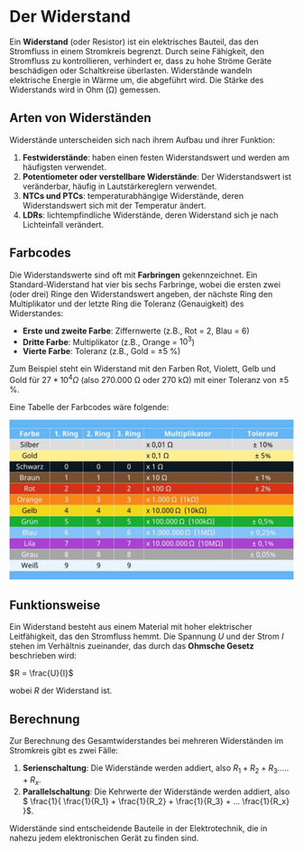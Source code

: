 # Der Widerstand

Ein **Widerstand** (oder Resistor) ist ein elektrisches Bauteil, das den Stromfluss in einem Stromkreis begrenzt. Durch seine Fähigkeit, den Stromfluss zu kontrollieren, verhindert er, dass zu hohe Ströme Geräte beschädigen oder Schaltkreise überlasten. Widerstände wandeln elektrische Energie in Wärme um, die abgeführt wird. Die Stärke des Widerstands wird in Ohm (Ω) gemessen.


## Arten von Widerständen

Widerstände unterscheiden sich nach ihrem Aufbau und ihrer Funktion:

1. **Festwiderstände**: haben einen festen Widerstandswert und werden am häufigsten verwendet.
2. **Potentiometer oder verstellbare Widerstände**: Der Widerstandswert ist veränderbar, häufig in Lautstärkereglern verwendet.
3. **NTCs und PTCs**: temperaturabhängige Widerstände, deren Widerstandswert sich mit der Temperatur ändert.
4. **LDRs**: lichtempfindliche Widerstände, deren Widerstand sich je nach Lichteinfall verändert.


## Farbcodes

Die Widerstandswerte sind oft mit **Farbringen** gekennzeichnet. Ein Standard-Widerstand hat vier bis sechs Farbringe, wobei die ersten zwei (oder drei) Ringe den Widerstandswert angeben, der nächste Ring den Multiplikator und der letzte Ring die Toleranz (Genauigkeit) des Widerstandes:

- **Erste und zweite Farbe**: Ziffernwerte (z.B., Rot = 2, Blau = 6)
- **Dritte Farbe**: Multiplikator (z.B., Orange = $10^3$)
- **Vierte Farbe**: Toleranz (z.B., Gold = ±5 %)

Zum Beispiel steht ein Widerstand mit den Farben Rot, Violett, Gelb und Gold für $27 * 10^4 Ω$ (also 270.000 Ω oder 270 kΩ) mit einer Toleranz von ±5 %.

Eine Tabelle der Farbcodes wäre folgende:

![Tabelle der Farbcodes](/images/farbcodes-widerstand.jpg)

## Funktionsweise

Ein Widerstand besteht aus einem Material mit hoher elektrischer Leitfähigkeit, das den Stromfluss hemmt. Die Spannung $U$ und der Strom $I$ stehen im Verhältnis zueinander, das durch das **Ohmsche Gesetz** beschrieben wird:

$R = \frac{U}{I}$

wobei $R$ der Widerstand ist.

## Berechnung

Zur Berechnung des Gesamtwiderstandes bei mehreren Widerständen im Stromkreis gibt es zwei Fälle:

1. **Serienschaltung**: Die Widerstände werden addiert, also $R_1 + R_2 + R_3 ..... + R_x$.
2. **Parallelschaltung**: Die Kehrwerte der Widerstände werden addiert, also $ \frac{1}{ \frac{1}{R_1} + \frac{1}{R_2} + \frac{1}{R_3} + ... \frac{1}{R_x} }$.

Widerstände sind entscheidende Bauteile in der Elektrotechnik, die in nahezu jedem elektronischen Gerät zu finden sind.